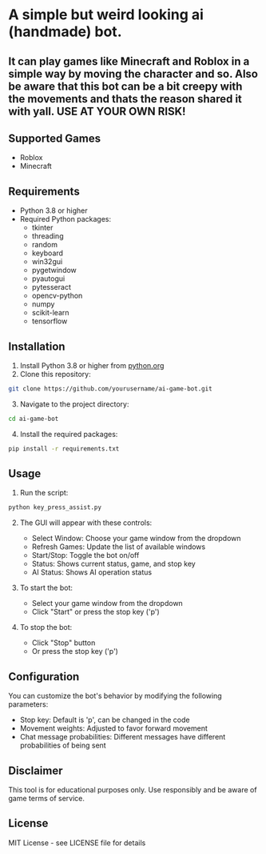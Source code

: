 # A simple but weird looking ai (handmade) bot.

## It can play games like Minecraft and Roblox in a simple way by moving the character and so. Also be aware that this bot can be a bit creepy with the movements and thats the reason shared it with yall. USE AT YOUR OWN RISK!


## Supported Games

- Roblox
- Minecraft

## Requirements

- Python 3.8 or higher
- Required Python packages:
  - tkinter
  - threading
  - random
  - keyboard
  - win32gui
  - pygetwindow
  - pyautogui
  - pytesseract
  - opencv-python
  - numpy
  - scikit-learn
  - tensorflow

## Installation

1. Install Python 3.8 or higher from [python.org](https://www.python.org/downloads/)
2. Clone this repository:
```bash
git clone https://github.com/yourusername/ai-game-bot.git
```
3. Navigate to the project directory:
```bash
cd ai-game-bot
```
4. Install the required packages:
```bash
pip install -r requirements.txt
```

## Usage

1. Run the script:
```bash
python key_press_assist.py
```

2. The GUI will appear with these controls:
   - Select Window: Choose your game window from the dropdown
   - Refresh Games: Update the list of available windows
   - Start/Stop: Toggle the bot on/off
   - Status: Shows current status, game, and stop key
   - AI Status: Shows AI operation status

3. To start the bot:
   - Select your game window from the dropdown
   - Click "Start" or press the stop key ('p')

4. To stop the bot:
   - Click "Stop" button
   - Or press the stop key ('p')

## Configuration

You can customize the bot's behavior by modifying the following parameters:
- Stop key: Default is 'p', can be changed in the code
- Movement weights: Adjusted to favor forward movement
- Chat message probabilities: Different messages have different probabilities of being sent

## Disclaimer

This tool is for educational purposes only. Use responsibly and be aware of game terms of service.

## License

MIT License - see LICENSE file for details
